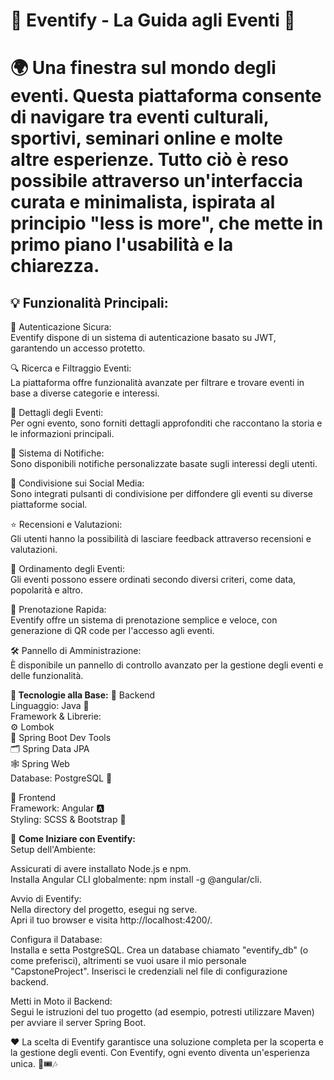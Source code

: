 <h1> 🎉 Eventify - La Guida agli Eventi 🎉 <h1>

🌍 Una finestra sul mondo degli eventi. Questa piattaforma consente di navigare tra eventi culturali, sportivi, seminari online e molte altre esperienze. Tutto ciò è reso possibile attraverso un'interfaccia curata e minimalista, ispirata al principio "less is more", che mette in primo piano l'usabilità e la chiarezza.

<h2>💡 Funzionalità Principali:</h2>

🔐 Autenticazione Sicura: <br>
Eventify dispone di un sistema di autenticazione basato su JWT, garantendo un accesso protetto.

🔍 Ricerca e Filtraggio Eventi: <br>
La piattaforma offre funzionalità avanzate per filtrare e trovare eventi in base a diverse categorie e interessi.

📅 Dettagli degli Eventi: <br>
Per ogni evento, sono forniti dettagli approfonditi che raccontano la storia e le informazioni principali.

📣 Sistema di Notifiche: <br>
Sono disponibili notifiche personalizzate basate sugli interessi degli utenti.

📱 Condivisione sui Social Media: <br>
Sono integrati pulsanti di condivisione per diffondere gli eventi su diverse piattaforme social.

⭐ Recensioni e Valutazioni: <br>
Gli utenti hanno la possibilità di lasciare feedback attraverso recensioni e valutazioni.

🔄 Ordinamento degli Eventi: <br>
Gli eventi possono essere ordinati secondo diversi criteri, come data, popolarità e altro.

🎫 Prenotazione Rapida: <br>
Eventify offre un sistema di prenotazione semplice e veloce, con generazione di QR code per l'accesso agli eventi.

🛠️ Pannello di Amministrazione: <br>
È disponibile un pannello di controllo avanzato per la gestione degli eventi e delle funzionalità.

**🚀 Tecnologie alla Base:** 
🔧 Backend <br>
Linguaggio: Java 🌿 <br>
Framework & Librerie: <br>
⚙️ Lombok <br>
🚀 Spring Boot Dev Tools <br>
🗂️ Spring Data JPA <br>
🕸️ Spring Web <br>
Database: PostgreSQL 🐘 <br>

🎨 Frontend <br>
Framework: Angular 🅰️ <br>
Styling: SCSS & Bootstrap 🎨

💼 **Come Iniziare con Eventify:** <br>
Setup dell'Ambiente:

Assicurati di avere installato Node.js e npm. <br>
Installa Angular CLI globalmente: npm install -g @angular/cli. <br>

Avvio di Eventify: <br>
Nella directory del progetto, esegui ng serve. <br>
Apri il tuo browser e visita http://localhost:4200/. <br>

Configura il Database: <br>
Installa e setta PostgreSQL.
Crea un database chiamato "eventify_db" (o come preferisci), altrimenti se vuoi usare il mio personale "CapstoneProject".
Inserisci le credenziali nel file di configurazione backend.

Metti in Moto il Backend: <br>
Segui le istruzioni del tuo progetto (ad esempio, potresti utilizzare Maven) per avviare il server Spring Boot.

❤️ La scelta di Eventify garantisce una soluzione completa per la scoperta e la gestione degli eventi. Con Eventify, ogni evento diventa un'esperienza unica. 🎊🎟️🎶

